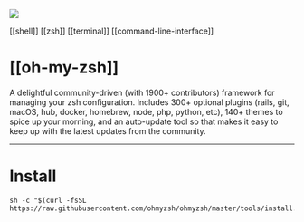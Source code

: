 ![](https://repository-images.githubusercontent.com/291137/fb009080-6110-11e9-82c2-b21ca7831f5c)

[[shell]] [[zsh]] [[terminal]] [[command-line-interface]]
# [[oh-my-zsh]]

A delightful community-driven (with 1900+ contributors) framework for managing your zsh configuration. Includes 300+ optional plugins (rails, git, macOS, hub, docker, homebrew, node, php, python, etc), 140+ themes to spice up your morning, and an auto-update tool so that makes it easy to keep up with the latest updates from the community.

---

# Install

```shell
sh -c "$(curl -fsSL https://raw.githubusercontent.com/ohmyzsh/ohmyzsh/master/tools/install.sh)"```